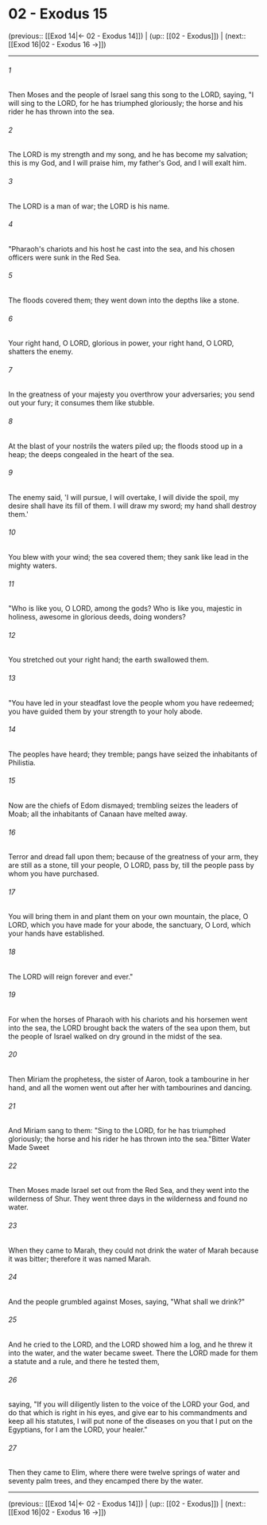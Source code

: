 # 02 - Exodus 15

(previous:: [[Exod 14|← 02 - Exodus 14]]) | (up:: [[02 - Exodus]]) | (next:: [[Exod 16|02 - Exodus 16 →]])

***


###### 1 
Then Moses and the people of Israel sang this song to the LORD, saying, "I will sing to the LORD, for he has triumphed gloriously; the horse and his rider he has thrown into the sea. 

###### 2 
The LORD is my strength and my song, and he has become my salvation; this is my God, and I will praise him, my father's God, and I will exalt him. 

###### 3 
The LORD is a man of war; the LORD is his name. 

###### 4 
"Pharaoh's chariots and his host he cast into the sea, and his chosen officers were sunk in the Red Sea. 

###### 5 
The floods covered them; they went down into the depths like a stone. 

###### 6 
Your right hand, O LORD, glorious in power, your right hand, O LORD, shatters the enemy. 

###### 7 
In the greatness of your majesty you overthrow your adversaries; you send out your fury; it consumes them like stubble. 

###### 8 
At the blast of your nostrils the waters piled up; the floods stood up in a heap; the deeps congealed in the heart of the sea. 

###### 9 
The enemy said, 'I will pursue, I will overtake, I will divide the spoil, my desire shall have its fill of them. I will draw my sword; my hand shall destroy them.' 

###### 10 
You blew with your wind; the sea covered them; they sank like lead in the mighty waters. 

###### 11 
"Who is like you, O LORD, among the gods? Who is like you, majestic in holiness, awesome in glorious deeds, doing wonders? 

###### 12 
You stretched out your right hand; the earth swallowed them. 

###### 13 
"You have led in your steadfast love the people whom you have redeemed; you have guided them by your strength to your holy abode. 

###### 14 
The peoples have heard; they tremble; pangs have seized the inhabitants of Philistia. 

###### 15 
Now are the chiefs of Edom dismayed; trembling seizes the leaders of Moab; all the inhabitants of Canaan have melted away. 

###### 16 
Terror and dread fall upon them; because of the greatness of your arm, they are still as a stone, till your people, O LORD, pass by, till the people pass by whom you have purchased. 

###### 17 
You will bring them in and plant them on your own mountain, the place, O LORD, which you have made for your abode, the sanctuary, O Lord, which your hands have established. 

###### 18 
The LORD will reign forever and ever." 

###### 19 
For when the horses of Pharaoh with his chariots and his horsemen went into the sea, the LORD brought back the waters of the sea upon them, but the people of Israel walked on dry ground in the midst of the sea. 

###### 20 
Then Miriam the prophetess, the sister of Aaron, took a tambourine in her hand, and all the women went out after her with tambourines and dancing. 

###### 21 
And Miriam sang to them: "Sing to the LORD, for he has triumphed gloriously; the horse and his rider he has thrown into the sea."Bitter Water Made Sweet 

###### 22 
Then Moses made Israel set out from the Red Sea, and they went into the wilderness of Shur. They went three days in the wilderness and found no water. 

###### 23 
When they came to Marah, they could not drink the water of Marah because it was bitter; therefore it was named Marah. 

###### 24 
And the people grumbled against Moses, saying, "What shall we drink?" 

###### 25 
And he cried to the LORD, and the LORD showed him a log, and he threw it into the water, and the water became sweet. There the LORD made for them a statute and a rule, and there he tested them, 

###### 26 
saying, "If you will diligently listen to the voice of the LORD your God, and do that which is right in his eyes, and give ear to his commandments and keep all his statutes, I will put none of the diseases on you that I put on the Egyptians, for I am the LORD, your healer." 

###### 27 
Then they came to Elim, where there were twelve springs of water and seventy palm trees, and they encamped there by the water.

***

(previous:: [[Exod 14|← 02 - Exodus 14]]) | (up:: [[02 - Exodus]]) | (next:: [[Exod 16|02 - Exodus 16 →]])
